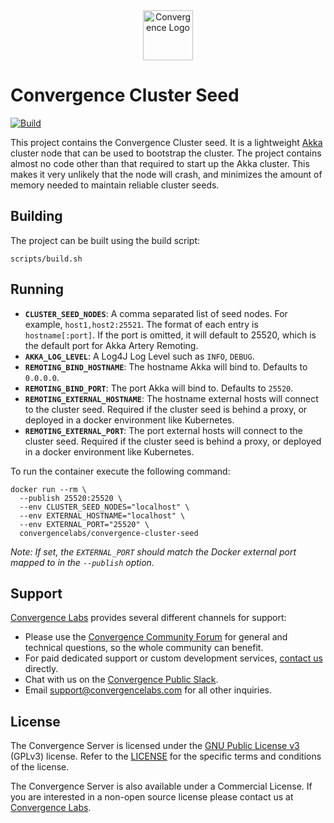<div align="center">
  <img alt="Convergence Logo" height="80" src="https://convergence.io/assets/img/convergence-logo.png" >
</div>

# Convergence Cluster Seed
[![Build](https://github.com/convergencelabs/convergence-cluster-seed/actions/workflows/build.yml/badge.svg)](https://github.com/convergencelabs/convergence-cluster-seed/actions/workflows/build.yml)


This project contains the Convergence Cluster seed. It is a lightweight [Akka](https://akka.io/) cluster node that can be used to bootstrap the cluster. The project contains almost no code other than that required to start up the Akka cluster. This makes it very unlikely that the node will crash, and minimizes the amount of memory needed to maintain reliable cluster seeds.

## Building
The project can be built using the build script:

```shell script
scripts/build.sh
```

## Running
- **`CLUSTER_SEED_NODES`**: A comma separated list of seed nodes. For example, `host1,host2:25521`. The format of each entry is `hostname[:port]`. If the port is omitted, it will default to 25520, which is the default port for Akka Artery Remoting.
- **`AKKA_LOG_LEVEL`**: A Log4J Log Level such as `INFO`, `DEBUG`.
- **`REMOTING_BIND_HOSTNAME`**: The hostname Akka will bind to. Defaults to `0.0.0.0`.
- **`REMOTING_BIND_PORT`**: The port Akka will bind to. Defaults to `25520`.
- **`REMOTING_EXTERNAL_HOSTNAME`**: The hostname external hosts will connect to the cluster seed. Required if the cluster seed is behind a proxy, or deployed in a docker environment like Kubernetes.
- **`REMOTING_EXTERNAL_PORT`**: The port external hosts will connect to the cluster seed. Required if the cluster seed is behind a proxy, or deployed in a docker environment like Kubernetes.

To run the container execute the following command:

```shell script
docker run --rm \
  --publish 25520:25520 \
  --env CLUSTER_SEED_NODES="localhost" \
  --env EXTERNAL_HOSTNAME="localhost" \
  --env EXTERNAL_PORT="25520" \
  convergencelabs/convergence-cluster-seed
```

*Note: If set, the `EXTERNAL_PORT` should match the Docker external port mapped to in the `--publish` option.*

## Support
[Convergence Labs](https://convergencelabs.com) provides several different channels for support:

- Please use the [Convergence Community Forum](https://forum.convergence.io) for general and technical questions, so the whole community can benefit.
- For paid dedicated support or custom development services, [contact us](https://convergence.io/contact-sales/) directly.
- Chat with us on the [Convergence Public Slack](https://slack.convergence.io).
- Email <support@convergencelabs.com> for all other inquiries.

## License
The Convergence Server is licensed under the [GNU Public License v3](LICENSE) (GPLv3) license. Refer to the [LICENSE](LICENSE) for the specific terms and conditions of the license.

The Convergence Server is also available under a Commercial License. If you are interested in a non-open source license please contact us at [Convergence Labs](https://convergencelabs.com).
